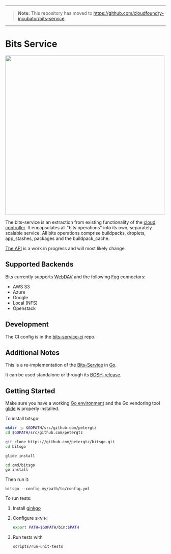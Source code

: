 ---------------------------
> **Note:** This repository has moved to https://github.com/cloudfoundry-incubator/bits-service.
---------------------------

# Bits Service
 <img src="docs/bits_logo_horizontal.svg" width="500" align="middle">


The bits-service is an extraction from existing functionality of the [cloud controller](https://github.com/cloudfoundry/cloud_controller_ng). It encapsulates all "bits operations" into its own, separately scalable service. All bits operations comprise buildpacks, droplets, app_stashes, packages and the buildpack_cache.

[The API](http://cloudfoundry-incubator.github.io/bits-service/) is a work in progress and will most likely change.

## Supported Backends

Bits currently supports [WebDAV](https://en.wikipedia.org/wiki/WebDAV) and the following [Fog](http://fog.io/) connectors:

* AWS S3
* Azure
* Google
* Local (NFS)
* Openstack


## Development

The CI config is in the [bits-service-ci](https://github.com/cloudfoundry-incubator/bits-service-ci) repo.


## Additional Notes

This is a re-implementation of the [Bits-Service](https://github.com/cloudfoundry-incubator/bits-service) in [Go](https://golang.org).

It can be used standalone or through its [BOSH-release](https://github.com/cloudfoundry-incubator/bits-service-release).

## Getting Started

Make sure you have a working [Go environment](https://golang.org/doc/install) and the Go vendoring tool [glide](https://github.com/Masterminds/glide#install) is properly installed.

To install bitsgo:

```bash
mkdir -p $GOPATH/src/github.com/petergtz
cd $GOPATH/src/github.com/petergtz

git clone https://github.com/petergtz/bitsgo.git
cd bitsgo

glide install

cd cmd/bitsgo
go install
```

Then run it:

```
bitsgo --config my/path/to/config.yml
```

To run tests:

1. Install [ginkgo](https://onsi.github.io/ginkgo/#getting-ginkgo)
1. Configure `$PATH`:

   ```bash
   export PATH=$GOPATH/bin:$PATH
   ```

1. Run tests with

	 ```bash
	 scripts/run-unit-tests
	 ```
